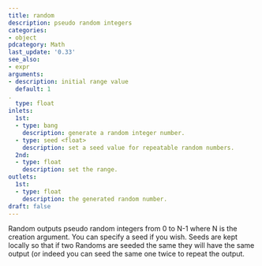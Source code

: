```yaml
---
title: random
description: pseudo random integers
categories:
- object
pdcategory: Math
last_update: '0.33'
see_also:
- expr
arguments:
- description: initial range value 
  default: 1
.
  type: float
inlets:
  1st:
  - type: bang
    description: generate a random integer number.
  - type: seed <float>
    description: set a seed value for repeatable random numbers.
  2nd:
  - type: float
    description: set the range.
outlets:
  1st:
  - type: float
    description: the generated random number.
draft: false
---
```

Random outputs pseudo random integers from 0 to N-1 where N is the creation argument. You can specify a seed if you wish. Seeds are kept locally so that if two Randoms are seeded the same they will have the same output (or indeed you can seed the same one twice to repeat the output.